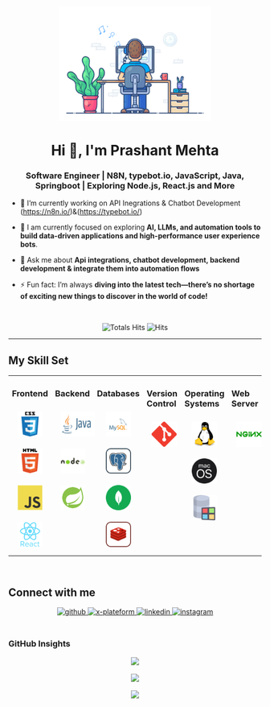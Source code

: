 <div align="center" width="50">

<img src="https://github.com/Prashant0623/Prashant0623/blob/main/images/dev-working_rounded.gif?raw=true" href="https://github.com/Prashant0623" alt="coding with SM"  width="60%"/><br> </div>

<h1 align="center">Hi 👋, I'm Prashant Mehta</h1>
<h3 align="center">Software Engineer | N8N, typebot.io, JavaScript, Java, Springboot | Exploring Node.js, React.js and More</h3>

- 🔭 I’m currently working on API Inegrations & Chatbot Development (https://n8n.io/)&(https://typebot.io/)

- 🌱 I am currently focused on exploring **AI, LLMs, and automation tools to build data-driven applications and high-performance user experience bots**.

- 💬 Ask me about **Api integrations, chatbot development, backend development & integrate them into automation flows**

- ⚡ Fun fact: I’m always **diving into the latest tech—there’s no shortage of exciting new things to discover in the world of code!**

<br/>

<div align="center">

![Totals Hits](https://komarev.com/ghpvc/?username=kaushaljoshi09&style=flat&color=orange&label=PROFILE+VIEWS)
![Hits](https://hits.seeyoufarm.com/api/count/incr/badge.svg?url=https%3A%2F%2Fgithub.com%2Fkaushaljoshi09&count_bg=%2379C83D&title_bg=%23555555&icon=mediafire.svg&icon_color=%23E7E7E7&title=HITS&edge_flat=false)<br>

</div>

<hr></hr>

## My Skill Set

<table><tr><td valign="top" width="33%">

### Frontend

<div align="center"> 
<img style="margin: 10px" src="https://github.com/Prashant0623/Prashant0623/blob/main/images/frontend/css.svg" alt="CSS3" height="50" />  
<img style="margin: 10px" src="https://github.com/Prashant0623/Prashant0623/blob/main/images/frontend/html.svg" alt="HTML5" height="50" />  
<img style="margin: 10px" src="https://github.com/Prashant0623/Prashant0623/blob/main/images/frontend/javascript.svg" alt="JavaScript" height="50" />  
<img style="margin: 10px" src="https://github.com/Prashant0623/Prashant0623/blob/main/images/frontend/react.svg" alt="React" height="50" /> 
</div></td><td valign="top" width="33%">

### Backend

<div align="center">   
<img style="margin: 10px" src="https://github.com/Prashant0623/Prashant0623/blob/main/images/backend/java-ar21.svg" alt="Java" height="50" />
<img style="margin: 10px" src="https://github.com/Prashant0623/Prashant0623/blob/main/images/backend/node-js.svg" alt="Node.js" height="50" />
<img style="margin: 10px" src="https://github.com/Prashant0623/Prashant0623/blob/main/images/backend/icons8-spring-boot.svg" alt="sprigboot" height="50" />

</div></td><td valign="top" width="33%">

### Databases

<div align="center">   
<img style="margin: 10px" src="https://github.com/Prashant0623/Prashant0623/blob/main/images/database/mysql-logo.svg" alt="My Sql" height="50" />  
<img style="margin: 10px" src="https://github.com/Prashant0623/Prashant0623/blob/main/images/database/postgresql.svg" alt="Postgre Sql" height="50" />  
<img style="margin: 10px" src="https://github.com/Prashant0623/Prashant0623/blob/main/images/database/mongodb.svg" alt="Mongo DB" height="50" />   
<img style="margin: 10px" src="https://github.com/Prashant0623/Prashant0623/blob/main/images/database/redis.svg" alt="redis" height="50" />  
</div></td><td valign="top" width="33%">

### Version Control

<div align="center">   
<img style="margin: 10px" src="https://github.com/Prashant0623/Prashant0623/blob/main/images/version-control/git-scm-icon.svg" alt="GIT" height="50" />    
</div></td><td valign="top" width="33%">

### Operating Systems

<div align="center">   
<img style="margin: 10px" src="https://github.com/Prashant0623/Prashant0623/blob/main/images/os/linux-original.svg" alt="Linux" height="50" />    
<img style="margin: 10px" src="https://github.com/Prashant0623/Prashant0623/blob/main/images/os/MacOS_logo.svg" alt="MacOs" height="50" />    
<img style="margin: 10px" src="https://github.com/Prashant0623/Prashant0623/blob/main/images/os/window-operating-system.svg" alt="Windows" height="50" />    
</div></td><td valign="top" width="33%">

### Web Server

<div align="center">       
<img style="margin: 10px" src="https://github.com/Prashant0623/Prashant0623/blob/main/images/web-servers/nginx-logo.svg" alt="Nginx" height="50" />       
</div></td><td valign="top" width="33%"></td>
</table>

<br/>

## Connect with me

<div align="center">
<a href="https://github.com/sameermistry" target="_blank">
<img src=https://img.shields.io/badge/github-%2324292e.svg?&style=for-the-badge&logo=github&logoColor=white alt=github style="margin-bottom: 5px;" />
</a>
<a href="https://x.com/sameermistry251" target="_blank">
<img src=https://img.shields.io/badge/twitter-%2300acee.svg?&style=for-the-badge&logo=twitter&logoColor=white alt=x-plateform style="margin-bottom: 5px;" />
</a>
<a href="https://www.linkedin.com/in/sameer-mistri-239a19146/" target="_blank">
<img src=https://img.shields.io/badge/linkedin-%231E77B5.svg?&style=for-the-badge&logo=linkedin&logoColor=white alt=linkedin style="margin-bottom: 5px;" />
</a>
</a>
<a href="https://instagram.com/joshikaushal.18" target="_blank">
<img src=https://img.shields.io/badge/instagram-%23000000.svg?&style=for-the-badge&logo=instagram&logoColor=white alt=instagram style="margin-bottom: 5px;" />
</a>  
</div>  
  
<br/>

### GitHub Insights

<div align="center" >

![](https://github-readme-stats.vercel.app/api?username=Prashant0623&theme=gruvbox&hide_border=false&include_all_commits=true&count_private=true)<br/>

![](https://github-readme-streak-stats.herokuapp.com/?user=Prashant0623&theme=merko&hide_border=true)<br/>

<a href="https://github-readme-activity-graph.vercel.app/graph?username=Prashant0623&bg_color=0000000&color=0579C3&line=0579C3&point=417E87&area_color=006AFF&area=true&hide_border=true" target="_blank">
<img src="https://github-readme-activity-graph.vercel.app/graph?username=Prashant0623&bg_color=0000000&color=0579C3&line=0579C3&point=417E87&area_color=006AFF&area=true&hide_border=true" />
</a>
</div>
